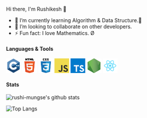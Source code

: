 Hi there, I'm Rushikesh 👋

- 🌱 I’m currently learning Algorithm & Data Structure.🤣
- 👯 I’m looking to collaborate on other developers.
- ⚡ Fun fact: I love Mathematics. Ø



#### Languages & Tools

<code><img height="40" src="https://raw.githubusercontent.com/github/explore/80688e429a7d4ef2fca1e82350fe8e3517d3494d/topics/cpp/cpp.png"></code>
<code><img height="40" src="https://raw.githubusercontent.com/github/explore/80688e429a7d4ef2fca1e82350fe8e3517d3494d/topics/html/html.png"></code>
<code><img height="40" src="https://raw.githubusercontent.com/github/explore/80688e429a7d4ef2fca1e82350fe8e3517d3494d/topics/css/css.png"></code>
<code><img height="40" src="https://raw.githubusercontent.com/github/explore/80688e429a7d4ef2fca1e82350fe8e3517d3494d/topics/javascript/javascript.png"></code>
<code><img height="40" src="https://raw.githubusercontent.com/github/explore/80688e429a7d4ef2fca1e82350fe8e3517d3494d/topics/typescript/typescript.png"></code>
<code><img height="40" src="https://raw.githubusercontent.com/github/explore/80688e429a7d4ef2fca1e82350fe8e3517d3494d/topics/nodejs/nodejs.png"></code>
<code><img height="40" src="https://raw.githubusercontent.com/github/explore/80688e429a7d4ef2fca1e82350fe8e3517d3494d/topics/react/react.png"></code>


#### Stats

![rushi-mungse's github stats](https://github-readme-stats.vercel.app/api?username=rushi-mungse&show_icons=true&theme=radical)

![Top Langs](https://github-readme-stats.vercel.app/api/top-langs/?username=rushi-mungse&layout=compact&theme=radical)

<!-- ![Wakatime Week Stats](https://github-readme-stats.vercel.app/api/wakatime?username=rushi-mungse&layout=compact&theme=radical) -->
